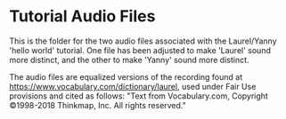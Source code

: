 # Tutorial Audio Files

This is the folder for the two audio files associated with the Laurel/Yanny 'hello world' tutorial. One file has been adjusted to make 'Laurel' sound more distinct, and the other to make 'Yanny' sound more distinct.

The audio files are equalized versions of the recording found at https://www.vocabulary.com/dictionary/laurel, used under Fair Use provisions and cited as follows: "Text from Vocabulary.com, Copyright ©1998-2018 Thinkmap, Inc. All rights reserved."
